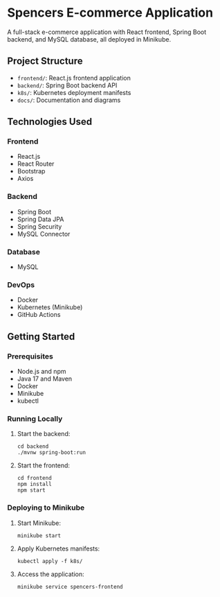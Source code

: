 # Spencers E-commerce Application

A full-stack e-commerce application with React frontend, Spring Boot backend, and MySQL database, all deployed in Minikube.

## Project Structure

- `frontend/`: React.js frontend application
- `backend/`: Spring Boot backend API
- `k8s/`: Kubernetes deployment manifests
- `docs/`: Documentation and diagrams

## Technologies Used

### Frontend
- React.js
- React Router
- Bootstrap
- Axios

### Backend
- Spring Boot
- Spring Data JPA
- Spring Security
- MySQL Connector

### Database
- MySQL

### DevOps
- Docker
- Kubernetes (Minikube)
- GitHub Actions

## Getting Started

### Prerequisites
- Node.js and npm
- Java 17 and Maven
- Docker
- Minikube
- kubectl

### Running Locally

1. Start the backend:
   ```
   cd backend
   ./mvnw spring-boot:run
   ```

2. Start the frontend:
   ```
   cd frontend
   npm install
   npm start
   ```

### Deploying to Minikube

1. Start Minikube:
   ```
   minikube start
   ```

2. Apply Kubernetes manifests:
   ```
   kubectl apply -f k8s/
   ```

3. Access the application:
   ```
   minikube service spencers-frontend
   ```
